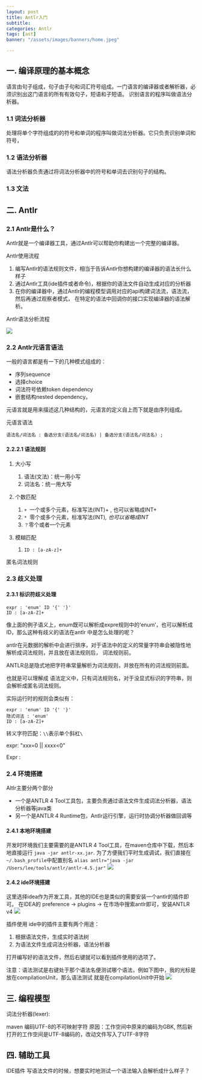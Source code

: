 ```yaml
---
layout: post
title: Antlr入门
subtitle:
categories: Antlr
tags: [ast]
banner: "/assets/images/banners/home.jpeg"

---
```


## **一. 编译原理的基本概念**

语言由句子组成，句子由子句和词汇符号组成。一门语言的编译器或者解析器，必须识别出这门语言的所有有效句子，短语和子短语。
识别语言的程序叫做语法分析器。


### **1.1 词法分析器**
处理将单个字符组成的的符号和单词的程序叫做词法分析器。它只负责识别单词和符号，

### **1.2 语法分析器**
语法分析器负责通过将词法分析器中的符号和单词去识别句子的结构。

### **1.3 文法**




## **二. Antlr**

### **2.1 Antlr是什么？**
Antlr就是一个编译器工具，通过Antlr可以帮助你构建出一个完整的编译器。

Antlr使用流程
1. 编写Antlr的语法规则文件，相当于告诉Antlr你想构建的编译器的语法长什么样子
2. 通过Antlr工具(ide插件或者命令)，根据你的语法文件自动生成对应的分析器
3. 在你的编译器中，通过Antlr的编程模型调用对应的api构建词法流，语法流，然后再通过观察者模式，
在特定的语法中回调你的接口实现编译器的语法解析。

Antlr语法分析流程

![]({{site.url}}/assets/images/2022-04-27-Antlr.assets/img.png)

### **2.2 Antlr元语言语法**
一般的语言都是有一下的几种模式组成的：
- 序列sequence
- 选择choice
- 词法符号依赖token dependency
- 嵌套结构nested dependency。

元语言就是用来描述这几种结构的，元语言的定义自上而下就是由序列组成。

元语言语法
```antlrv4
语法名/词法名 : 备选分支(语法名/词法名) | 备选分支(语法名/词法名) ;
```
#### **2.2.2.1 语法规则**

1. 大小写
   1. 语法(文法)：统一用小写
   2. 词法名：统一用大写

2. 个数匹配
   1. `+ `一个或多个元素，标准写法(INT)+ , 也可以省略成INT+
   2. `* `零个或多个元素，标准写法(INT)*, 也可以省略成INT*
   3. `？`零个或者一个元素

3. 模糊匹配
   1. `ID : [a-zA-z]+`


匿名词法规则


### **2.3 歧义处理**

#### **2.3.1 标识符歧义处理**

```antlrv4
expr : 'enum' ID '{' '}'
ID : [a-zA-Z]+
```

像上面的例子语义上，enum既可以解析成expre规则中的‘enum’，也可以解析成ID，那么这种有歧义的语法在antlr
中是怎么处理的呢？

antlr在元数据的解析中会进行排序，对于语法中的定义的常量字符串会被隐性地解析成词法规则，并且放在语法规则后，
词法规则前。

ANTLR总是隐式地把字符串常量解析为词法规则，并放在所有的词法规则前面。

也就是可以理解成 语法定义中，只有词法规则名，对于没显式标识的字符串，则会解析成匿名词法规则。

实际运行时的规则会类似有：

```antlrv4
expr : 'enum' ID '{' '}'
隐式词法 : 'enum'
ID : [a-zA-Z]+
```



转义字符匹配：`\\`表示单个斜杠`\`



expr: "xxx=0 || xxxx<0"

Expr :

### **2.4 环境搭建**
Altlr主要分两个部分
- 一个是ANTLR 4 Tool工具包，主要负责通过语法文件生成词法分析器，语法分析器等java类
- 另一个是ANTLR 4 Runtime包，Antlr运行引擎，运行时协调分析器做回调等

#### **2.4.1 本地环境搭建**
开发时环境我们主要需要的是ANTLR 4 Tool工具，在maven仓库中下载，然后本地直接运行
`java -jar antlr-xx.jar`.
为了方便我们平时生成调试，我们直接在`~/.bash_profile`中配置别名
`alias antlr="java -jar /Users/lee/tools/antlr/antlr-4.5.jar"`
![]({{site.url}}/assets/images/2022-04-27-Antlr.assets/env.gif#left)

#### **2.4.2 ide环境搭建**
这里选择idea作为开发工具，其他的IDE也是类似的需要安装一个antlr的插件即可。
在IDEA的 preference -> plugins -> 在市场中搜索antlr即可，安装ANTLR v4
![]({{site.url}}/assets/images/2022-04-27-Antlr.assets/plugin.png)

插件使用
ide中的插件主要有两个用途：
1. 根据语法文件，生成实时语法树
2. 为语法文件生成词法分析器，语法分析器

打开编写好的语法文件，然后右键就可以看到插件使用的选项了。
 
注意：语法测试是右键处于那个语法名便测试哪个语法，例如下图中，我的光标是放在compilationUnit，那么语法测试
就是在compilationUnit中开始
![]({{site.url}}/assets/images/2022-04-27-Antlr.assets/pluginUse.png)

## **三. 编程模型**

词法分析器(lexer):




maven 编码UTF-8的不可映射字符
原因：工作空间中原来的编码为GBK, 然后新打开的工作空间是UTF-8编码的，改动文件写入了UTF-8字符


## **四. 辅助工具**
IDE插件
写语法文件的时候，想要实时地测试一个语法输入会解析成什么样子？
